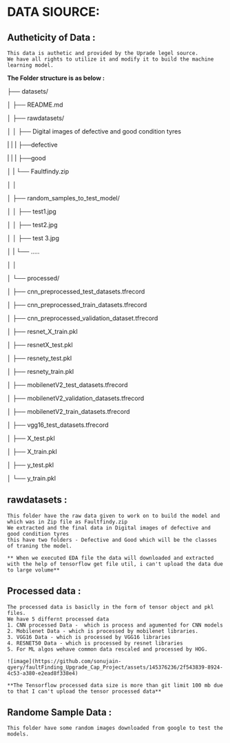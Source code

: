# DATA SIOURCE:

## Autheticity of Data : 
    This data is authetic and provided by the Uprade legel source.
    We have all rights to utilize it and modify it to build the machine learning model.

**The Folder structure is as below :**

├── datasets/

│   ├── README.md

│   ├── rawdatasets/

│   │   ├── Digital images of defective and good condition tyres

|   |   |   ├──defective

|   |   |   ├──good

│   |   └── Faultfindy.zip

│   │

│   ├── random_samples_to_test_model/

│   │   ├── test1.jpg

│   │   ├── test2.jpg

│   │   ├── test 3.jpg

│   |   └── .....

│   │   

│   └── processed/

│       ├── cnn_preprocessed_test_datasets.tfrecord

│       ├── cnn_preprocessed_train_datasets.tfrecord

│       ├── cnn_preprocessed_validation_dataset.tfrecord

│       ├── resnet_X_train.pkl

│       ├── resnetX_test.pkl

│       ├── resnety_test.pkl

│       ├── resnety_train.pkl

│       ├── mobilenetV2_test_datasets.tfrecord

│       ├── mobilenetV2_validation_datasets.tfrecord

│       ├── mobilenetV2_train_datasets.tfrecord

│       ├── vgg16_test_datasets.tfrecord

│       ├── X_test.pkl

│       ├── X_train.pkl

│       ├── y_test.pkl

│       └── y_train.pkl


## rawdatasets :
    This folder have the raw data given to work on to build the model and which was in Zip file as Faultfindy.zip
    We extracted and the final data in Digital images of defective and good condition tyres
    this have two folders - Defective and Good which will be the classes of traning the model.

    ** When we executed EDA file the data will downloaded and extracted with the help of tensorflow get file util, i can't upload the data due to large volume**

## Processed data :
    The processed data is basiclly in the form of tensor object and pkl files.
    We have 5 differnt processed data
    1. CNN processed Data -  which is process and agumented for CNN models
    2. Mobilenet Data - which is processed by mobilenet libraries.
    3. VGG16 Data - which is processed by VGG16 libraries
    4. RESNET50 Data - which is processed by resnet libraries
    5. For ML algos wehave common data rescaled and processed by HOG.

    ![image](https://github.com/sonujain-qyery/faultFinding_Upgrade_Cap_Project/assets/145376236/2f543839-8924-4c53-a380-e2ead8f338e4)

    **The Tensorflow processed data size is more than git limit 100 mb due to that I can't upload the tensor processed data**



## Randome Sample Data :
    This folder have some random images downloaded from google to test the models.

